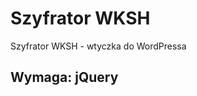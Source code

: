 Szyfrator WKSH
==============

Szyfrator WKSH - wtyczka do WordPressa

Wymaga: jQuery
--------------
